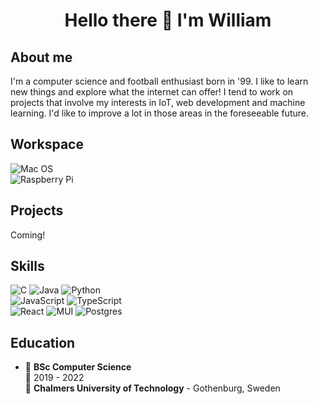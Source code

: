 <h1 
    align='center'
> Hello there 👋 I'm William 
</h1>

## About me

I'm a computer science and football enthusiast born in '99. I like to learn new things and explore what the internet can offer! I tend to work on projects that involve my interests in IoT, web development and machine learning. I'd like to improve a lot in those areas in the foreseeable future.

## Workspace

![Mac OS]  
![Raspberry Pi]  

## Projects

Coming!

## Skills

![C]
![Java]
![Python]  
![JavaScript]
![TypeScript]  
![React]
![MUI]
![Postgres]


## Education

- 📖 **BSc Computer Science**\
📆 2019 - 2022\
📍 **Chalmers University of Technology** - Gothenburg, Sweden

[Postgres]:https://img.shields.io/badge/postgres-%23316192.svg?style=for-the-badge&logo=postgresql&logoColor=white
[MUI]:https://img.shields.io/badge/MUI-%230081CB.svg?style=for-the-badge&logo=mui&logoColor=white
[React]:https://img.shields.io/badge/react-%2320232a.svg?style=for-the-badge&logo=react&logoColor=%2361DAFB
[C]:https://img.shields.io/badge/c-%2300599C.svg?style=for-the-badge&logo=c&logoColor=white
[Java]:https://img.shields.io/badge/java-%23ED8B00.svg?style=for-the-badge&logo=java&logoColor=white
[JavaScript]:https://img.shields.io/badge/javascript-%23323330.svg?style=for-the-badge&logo=javascript&logoColor=%23F7DF1E
[TypeScript]:https://img.shields.io/badge/typescript-%23007ACC.svg?style=for-the-badge&logo=typescript&logoColor=white
[Python]:https://img.shields.io/badge/python-3670A0?style=for-the-badge&logo=python&logoColor=ffdd54
[Raspberry Pi]:https://img.shields.io/badge/-RaspberryPi-C51A4A?style=for-the-badge&logo=Raspberry-Pi
[Mac OS]:https://img.shields.io/badge/mac%20os-000000?style=for-the-badge&logo=macos&logoColor=F0F0F0
